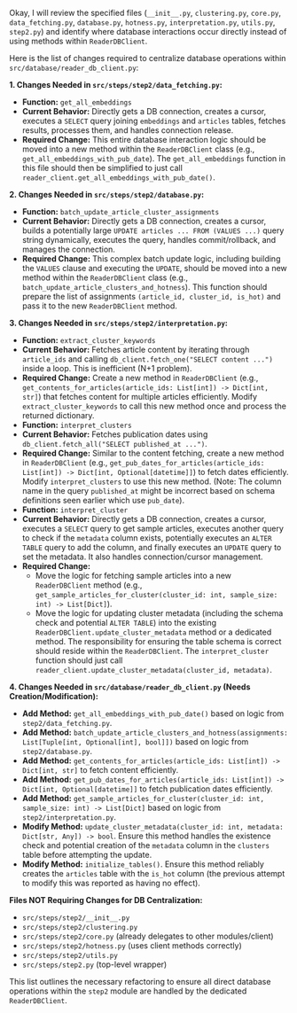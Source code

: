 Okay, I will review the specified files (`__init__.py`, `clustering.py`, `core.py`, `data_fetching.py`, `database.py`, `hotness.py`, `interpretation.py`, `utils.py`, `step2.py`) and identify where database interactions occur directly instead of using methods within `ReaderDBClient`.

Here is the list of changes required to centralize database operations within `src/database/reader_db_client.py`:

**1. Changes Needed in `src/steps/step2/data_fetching.py`:**

- **Function:** `get_all_embeddings`
- **Current Behavior:** Directly gets a DB connection, creates a cursor, executes a `SELECT` query joining `embeddings` and `articles` tables, fetches results, processes them, and handles connection release.
- **Required Change:** This entire database interaction logic should be moved into a new method within the `ReaderDBClient` class (e.g., `get_all_embeddings_with_pub_date`). The `get_all_embeddings` function in this file should then be simplified to just call `reader_client.get_all_embeddings_with_pub_date()`.

**2. Changes Needed in `src/steps/step2/database.py`:**

- **Function:** `batch_update_article_cluster_assignments`
- **Current Behavior:** Directly gets a DB connection, creates a cursor, builds a potentially large `UPDATE articles ... FROM (VALUES ...)` query string dynamically, executes the query, handles commit/rollback, and manages the connection.
- **Required Change:** This complex batch update logic, including building the `VALUES` clause and executing the `UPDATE`, should be moved into a new method within the `ReaderDBClient` class (e.g., `batch_update_article_clusters_and_hotness`). This function should prepare the list of assignments `(article_id, cluster_id, is_hot)` and pass it to the new `ReaderDBClient` method.

**3. Changes Needed in `src/steps/step2/interpretation.py`:**

- **Function:** `extract_cluster_keywords`
- **Current Behavior:** Fetches article content by iterating through `article_ids` and calling `db_client.fetch_one("SELECT content ...")` inside a loop. This is inefficient (N+1 problem).
- **Required Change:** Create a new method in `ReaderDBClient` (e.g., `get_contents_for_articles(article_ids: List[int]) -> Dict[int, str]`) that fetches content for multiple articles efficiently. Modify `extract_cluster_keywords` to call this new method once and process the returned dictionary.
- **Function:** `interpret_clusters`
- **Current Behavior:** Fetches publication dates using `db_client.fetch_all("SELECT published_at ...")`.
- **Required Change:** Similar to the content fetching, create a new method in `ReaderDBClient` (e.g., `get_pub_dates_for_articles(article_ids: List[int]) -> Dict[int, Optional[datetime]]`) to fetch dates efficiently. Modify `interpret_clusters` to use this new method. (Note: The column name in the query `published_at` might be incorrect based on schema definitions seen earlier which use `pub_date`).
- **Function:** `interpret_cluster`
- **Current Behavior:** Directly gets a DB connection, creates a cursor, executes a `SELECT` query to get sample articles, executes another query to check if the `metadata` column exists, potentially executes an `ALTER TABLE` query to add the column, and finally executes an `UPDATE` query to set the metadata. It also handles connection/cursor management.
- **Required Change:**
  - Move the logic for fetching sample articles into a new `ReaderDBClient` method (e.g., `get_sample_articles_for_cluster(cluster_id: int, sample_size: int) -> List[Dict]`).
  - Move the logic for updating cluster metadata (including the schema check and potential `ALTER TABLE`) into the existing `ReaderDBClient.update_cluster_metadata` method or a dedicated method. The responsibility for ensuring the table schema is correct should reside within the `ReaderDBClient`. The `interpret_cluster` function should just call `reader_client.update_cluster_metadata(cluster_id, metadata)`.

**4. Changes Needed in `src/database/reader_db_client.py` (Needs Creation/Modification):**

- **Add Method:** `get_all_embeddings_with_pub_date()` based on logic from `step2/data_fetching.py`.
- **Add Method:** `batch_update_article_clusters_and_hotness(assignments: List[Tuple[int, Optional[int], bool]])` based on logic from `step2/database.py`.
- **Add Method:** `get_contents_for_articles(article_ids: List[int]) -> Dict[int, str]` to fetch content efficiently.
- **Add Method:** `get_pub_dates_for_articles(article_ids: List[int]) -> Dict[int, Optional[datetime]]` to fetch publication dates efficiently.
- **Add Method:** `get_sample_articles_for_cluster(cluster_id: int, sample_size: int) -> List[Dict]` based on logic from `step2/interpretation.py`.
- **Modify Method:** `update_cluster_metadata(cluster_id: int, metadata: Dict[str, Any]) -> bool`. Ensure this method handles the existence check and potential creation of the `metadata` column in the `clusters` table before attempting the update.
- **Modify Method:** `initialize_tables()`. Ensure this method reliably creates the `articles` table with the `is_hot` column (the previous attempt to modify this was reported as having no effect).

**Files NOT Requiring Changes for DB Centralization:**

- `src/steps/step2/__init__.py`
- `src/steps/step2/clustering.py`
- `src/steps/step2/core.py` (already delegates to other modules/client)
- `src/steps/step2/hotness.py` (uses client methods correctly)
- `src/steps/step2/utils.py`
- `src/steps/step2.py` (top-level wrapper)

This list outlines the necessary refactoring to ensure all direct database operations within the `step2` module are handled by the dedicated `ReaderDBClient`.
